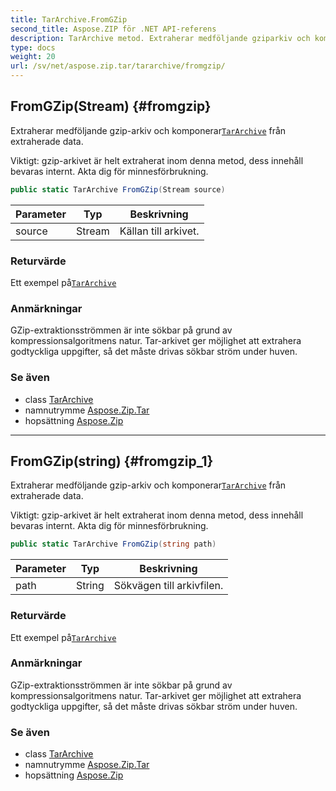 ```yaml
---
title: TarArchive.FromGZip
second_title: Aspose.ZIP för .NET API-referens
description: TarArchive metod. Extraherar medföljande gziparkiv och komponerarTarArchive från extraherade data.
type: docs
weight: 20
url: /sv/net/aspose.zip.tar/tararchive/fromgzip/
---
```

## FromGZip(Stream) {#fromgzip}

Extraherar medföljande gzip-arkiv och komponerar[`TarArchive`](../) från extraherade data.

Viktigt: gzip-arkivet är helt extraherat inom denna metod, dess innehåll bevaras internt. Akta dig för minnesförbrukning.

```csharp
public static TarArchive FromGZip(Stream source)
```

| Parameter | Typ | Beskrivning |
| --- | --- | --- |
| source | Stream | Källan till arkivet. |

### Returvärde

Ett exempel på[`TarArchive`](../)

### Anmärkningar

GZip-extraktionsströmmen är inte sökbar på grund av kompressionsalgoritmens natur. Tar-arkivet ger möjlighet att extrahera godtyckliga uppgifter, så det måste drivas sökbar ström under huven.

### Se även

* class [TarArchive](../)
* namnutrymme [Aspose.Zip.Tar](../../tararchive/)
* hopsättning [Aspose.Zip](../../../)

---

## FromGZip(string) {#fromgzip_1}

Extraherar medföljande gzip-arkiv och komponerar[`TarArchive`](../) från extraherade data.

Viktigt: gzip-arkivet är helt extraherat inom denna metod, dess innehåll bevaras internt. Akta dig för minnesförbrukning.

```csharp
public static TarArchive FromGZip(string path)
```

| Parameter | Typ | Beskrivning |
| --- | --- | --- |
| path | String | Sökvägen till arkivfilen. |

### Returvärde

Ett exempel på[`TarArchive`](../)

### Anmärkningar

GZip-extraktionsströmmen är inte sökbar på grund av kompressionsalgoritmens natur. Tar-arkivet ger möjlighet att extrahera godtyckliga uppgifter, så det måste drivas sökbar ström under huven.

### Se även

* class [TarArchive](../)
* namnutrymme [Aspose.Zip.Tar](../../tararchive/)
* hopsättning [Aspose.Zip](../../../)


